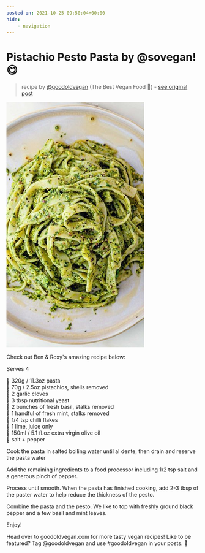 ```yaml
---
posted on: 2021-10-25 09:50:04+00:00
hide:
    - navigation
---
```


# Pistachio Pesto Pasta by @sovegan! 😋 

> recipe by [@goodoldvegan](https://www.instagram.com/goodoldvegan/) 
(The Best Vegan Food 🌱) - [see original post](https://instagram.com/p/CVcnnBgKVFo)

![](../img/goodoldvegan_25-10-2021_0910.png)

  
Check out Ben & Roxy's amazing recipe below:  
  
Serves 4  
  
🌿 320g / 11.3oz pasta  
🌿 70g / 2.5oz pistachios, shells removed  
🌿 2 garlic cloves  
🌿 3 tbsp nutritional yeast  
🌿 2 bunches of fresh basil, stalks removed  
🌿 1 handful of fresh mint, stalks removed  
🌿 1/4 tsp chilli flakes  
🌿 1 lime, juice only  
🌿 150ml / 5.1 fl.oz extra virgin olive oil  
🌿 salt + pepper  
  
Cook the pasta in salted boiling water until al dente, then drain and reserve the pasta water  
  
Add the remaining ingredients to a food processor including 1/2 tsp salt and a generous pinch of pepper.  
  
Process until smooth. When the pasta has finished cooking, add 2-3 tbsp of the paster water to help reduce the thickness of the pesto.  
  
Combine the pasta and the pesto. We like to top with freshly ground black pepper and a few basil and mint leaves.  
  
Enjoy!  
  
Head over to goodoldvegan.com for more tasty vegan recipes! Like to be featured? Tag @goodoldvegan and use \#goodoldvegan in your posts. 🌱   